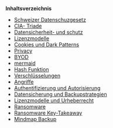 **Inhaltsverzeichnis**
- [Schweizer Datenschuzgesetz](**Schweizer-Datenschutzgesetz**)
- [CIA- Triade](**Datensicherheits--Dreieck-(CIA--Triade)** )
- [Datensicherheit- und schutz](**Datensicherheit**)
- [Lizenzmodelle](**Lizenzmodelle**)
- [Cookies und Dark Patterns](**Cookies**)
- [Privacy](**Privacy--Einstellungen,-Smartphone**)
- [BYOD](**BYOD**)
- [mermaid](**mermaid--challenge**)
- [Hash Funktion](**Hash-(Funktion)**)
- [Verschlüsselungen](**Caesar--Verschlüsselung**)
- [Angriffe](**Ciphertext-Only-Angriff** )
- [Authentifizierung und Autorisierung](**Authentifizierung**)
- [Datensicherung und Backupstrategien](**Datensicherun-&-Backupstrategien**)
- [Lizenzmodelle und Urheberrecht](**Lizenzmodelle-&-Urheberrecht**)
- [Ransomware](**Ransomware**)
- [Ransomware Key-Takeaway](**Ransomware:-Key-Takeaways**)
- [Mindmap Backup](**Mermaid---Mindmap-Backup**)
